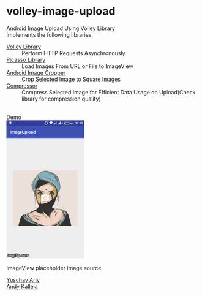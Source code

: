 # volley-image-upload
Android Image Upload Using Volley Library<br>
Implements the following libraries
<dl>
	<dt><a href="https://github.com/google/volley" target="_blank">Volley Library</a></dt>
	<dd>Perform HTTP Requests Asynchronously</dd>
	<dt><a href="https://github.com/square/picasso" target="_blank">Picasso Library</a></dt>
	<dd>Load Images From URL or File to ImageView</dd>
	<dt><a href="https://github.com/ArthurHub/Android-Image-Cropper" target="_blank">Android Image Cropper</a></dt>
	<dd>Crop Selected Image to Square Images</dd>
	<dt><a href="https://github.com/zetbaitsu/Compressor" target="_blank">Compressor</a></dt>
	<dd>Compress Selected Image for Efficient Data Usage on Upload(Check library for compression quality)</dd>
</dl><br>
Demo<br>
<img src="demo.gif"><br>
<p>ImageView placeholder image source</p>
	<a href="https://www.behance.net/yuschav">Yuschav Arly</a><br>
	<a href="https://www.artstation.com/kallela32">Andy Kallela</a>
